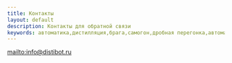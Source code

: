 ```yaml
---
title: Контакты
layout: default
description: Контакты для обратной связи
keywords: автоматика,дистилляция,брага,самогон,дробная перегонка,автоматизация
---
```

[mailto:info@distibot.ru](mailto:info@distibot.ru)
